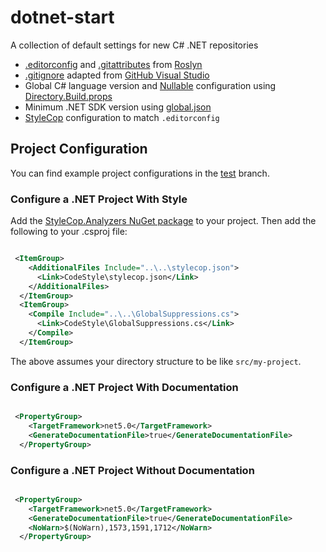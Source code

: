 # dotnet-start

A collection of default settings for new C# .NET repositories

- [.editorconfig](https://editorconfig.org) and [.gitattributes](https://www.git-scm.com/docs/gitattributes) from [Roslyn](https://raw.githubusercontent.com/dotnet/roslyn/master/.editorconfig)
- [.gitignore](https://git-scm.com/docs/gitignore) adapted from [GitHub Visual Studio](https://github.com/github/gitignore/blob/master/VisualStudio.gitignore)
- Global C# language version and [Nullable](https://docs.microsoft.com/en-us/dotnet/csharp/nullable-references#nullable-contexts) configuration using [Directory.Build.props](https://docs.microsoft.com/en-us/visualstudio/msbuild/customize-your-build)
- Minimum .NET SDK version using [global.json](https://docs.microsoft.com/en-us/dotnet/core/tools/global-json)
- [StyleCop](https://github.com/DotNetAnalyzers/StyleCopAnalyzers) configuration to match `.editorconfig`

## Project Configuration

You can find example project configurations in the [test](https://github.com/build-ship-repeat/dotnet-start/tree/test) branch.

### Configure a .NET Project With Style

Add the [StyleCop.Analyzers NuGet package](https://www.nuget.org/packages/StyleCop.Analyzers) to your project.
Then add the following to your .csproj file:

```xml

 <ItemGroup>
    <AdditionalFiles Include="..\..\stylecop.json">
      <Link>CodeStyle\stylecop.json</Link>
    </AdditionalFiles>
  </ItemGroup>
  <ItemGroup>
    <Compile Include="..\..\GlobalSuppressions.cs">
      <Link>CodeStyle\GlobalSuppressions.cs</Link>
    </Compile>
  </ItemGroup>

```

The above assumes your directory structure to be like `src/my-project`.


### Configure a .NET Project With Documentation

```xml

 <PropertyGroup>
    <TargetFramework>net5.0</TargetFramework>
    <GenerateDocumentationFile>true</GenerateDocumentationFile>
  </PropertyGroup>

```

### Configure a .NET Project Without Documentation


```xml

 <PropertyGroup>
    <TargetFramework>net5.0</TargetFramework>
    <GenerateDocumentationFile>true</GenerateDocumentationFile>
    <NoWarn>$(NoWarn),1573,1591,1712</NoWarn>
  </PropertyGroup>

```
